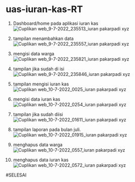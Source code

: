 # uas-iuran-kas-RT

1. Dashboard/home pada aplikasi iuran kas
![Cuplikan web_9-7-2022_235513_iuran pakarpadi xyz](https://user-images.githubusercontent.com/102292839/178116744-7d070a63-0b63-4b0b-baab-cd8f8c6a106e.jpeg)

2. tampilan menambahkan data
![Cuplikan web_9-7-2022_235557_iuran pakarpadi xyz](https://user-images.githubusercontent.com/102292839/178116894-c6c09e33-3db0-40b6-8320-c42f61224ef0.jpeg)

3. mengisi data warga
![Cuplikan web_9-7-2022_235821_iuran pakarpadi xyz](https://user-images.githubusercontent.com/102292839/178117029-3377be14-e47d-4189-8ce7-af30d36c0b0b.jpeg)

4. tampilan jika sudah di isi
![Cuplikan web_9-7-2022_235846_iuran pakarpadi xyz](https://user-images.githubusercontent.com/102292839/178117110-9903f647-6bc3-4622-9698-db3e679ae930.jpeg)

5. tampilan mengisi iuran kas
![Cuplikan web_10-7-2022_0025_iuran pakarpadi xyz](https://user-images.githubusercontent.com/102292839/178117146-26ff4075-742e-47b6-b3f7-76148cba18c3.jpeg)

6. mengisi data iuran kas 
![Cuplikan web_10-7-2022_0254_iuran pakarpadi xyz](https://user-images.githubusercontent.com/102292839/178117264-b4d7ff88-7281-42e0-8389-f2360d171b38.jpeg)

7. tampilan jika sudah diisi
![Cuplikan web_10-7-2022_01611_iuran pakarpadi xyz](https://user-images.githubusercontent.com/102292839/178117306-95f44a6f-4fc3-4c64-9220-59354f5688e5.jpeg)

8. tampilan laporan pada bulan juli.
![Cuplikan web_10-7-2022_01915_iuran pakarpadi xyz](https://user-images.githubusercontent.com/102292839/178117347-e01d00d0-2843-47b3-864f-31c780412ede.jpeg)

9. menghapus data warga
![Cuplikan web_10-7-2022_0557_iuran pakarpadi xyz](https://user-images.githubusercontent.com/102292839/178117388-499f891f-d0fd-45fc-a104-f7d5c8195f83.jpeg)

10. menghapus data iuran kas
![Cuplikan web_10-7-2022_0572_iuran pakarpadi xyz](https://user-images.githubusercontent.com/102292839/178117444-4b63ceca-4420-4b01-bb8f-cde7c58a51aa.jpeg)

#SELESAI
